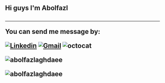 
<h2/> Hi guys I'm Abolfazl <h2/><hr>
<p/>You can send me message by: <p/>

[![Linkedin](https://img.shields.io/badge/-LinkedIn-blue?style=flat&logo=Linkedin&logoColor=white)](https://www.linkedin.com/in/abolfazlaghdaee/)
[![Gmail](https://img.shields.io/badge/-Gmail-c14438?style=flat&logo=Gmail&logoColor=white)](mailto:abolfazlaghdaee2001@gmail.com)
![octocat](https://user-images.githubusercontent.com/69028985/148116416-614b7013-bcce-475f-ba6f-0316bd27e425.png)
<p align="left"> <img src="https://komarev.com/ghpvc/?username=abolfazlaghdaee" alt="abolfazlaghdaee" /> </p>
<div>
<p><img align="left" src="https://github-readme-stats.vercel.app/api/top-langs/?username=abolfazlaghdaee&hide=jupyter%20notebook&layout=compact&theme=gruvbox_light" alt="abolfazlaghdaee" /></p>
</div>


